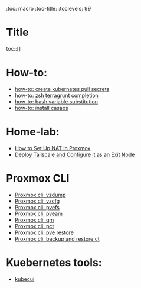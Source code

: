 :toc: macro
:toc-title:
:toclevels: 99
# Title

toc::[]

# How-to:
- [how-to: create kubernetes pull secrets](how-to/how-to-create-kubernetes-pull-secrets.md)
- [how-to: zsh terragrunt completion ](how-to/how-zsh-terragrunt-completion.md)
- [how-to: bash variable substitution](how-to/how-bash-variable-substitution.md)
- [how-to: install casaos](how-to/how-install-casaos.md)


# Home-lab:
- [How to Set Up NAT in Proxmox](home-lab/proxmox-setup-nat.md)
- [Deploy Tailscale and Configure it as an Exit Node](home-lab/proxmox-setup-tail-scale.md)

# Proxmox CLI
- [Proxmox cli: vzdump](home-lab/proxmox-cli-vzdump.md)
- [Proxmox cli: vzcfg](home-lab/proxmox-cli-vzcfg.md)
- [Proxmox cli: pvefs](home-lab/proxmox-cli-pvefs.md)
- [Proxmox cli: pveam](home-lab/proxmox-cli-pveam.md)
- [Proxmox cli: qm](home-lab/proxmox-cli-qm.md)
- [Proxmox cli: pct](home-lab/proxmox-cli-pct.md)
- [Proxmox cli: pve restore](home-lab/proxmox-cli-pve-restore.md)
- [Proxmox cli: backup and restore ct](home-lab/proxmox-backup-restore-ct.md)

# Kuebernetes tools:
- [kubecui](https://github.com/pymag09/kubecui/)